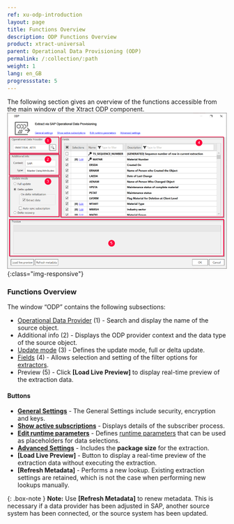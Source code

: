 ```yaml
---
ref: xu-odp-introduction
layout: page
title: Functions Overview
description: ODP Functions Overview
product: xtract-universal
parent: Operational Data Provisioning (ODP)
permalink: /:collection/:path
weight: 1
lang: en_GB
progressstate: 5
---
```

The following section gives an overview of the functions accessible from the main window of the Xtract ODP component.
![ODP Component](/img/content/odp/odp_overview.png){:class="img-responsive"}

###  Functions Overview
The window “ODP” contains the following subsections:

- [Operational Data Provider](./odp-define#to-search-for-a-data-object) (1) - Search and display the name of the source object.
- Additional info (2) - Displays the ODP provider context and the data type of the source object.
- [Update mode](./odp-define#update-mode) (3) - Defines the update mode, full or delta update.
- [Fields](./odp-define#selections-and-filters) (4) - Allows selection and setting of the filter options for [extractors](./odp-extractors).
- Preview (5) - Click **[Load Live Preview]** to display real-time preview of the extraction data.

#### Buttons
- **[General Settings](../getting-started/general-settings)** - The General Settings include security, encryption and keys.
- **[Show active subscriptions](./odp-settings#subscriptions)** - Displays details of the subscriber process.
- **[Edit runtime parameters](./odp-settings#edit-parameters)** - Defines [runtime parameters](../execute-and-automate-extractions/extraction-parameters) that can be used as placeholders for data selections.
- **[Advanced Settings](odp-settings#advanced-settings)** - Includes the **package size** for the extraction.
- **[Load Live Preview]** - Button to display a real-time preview of the extraction data without executing the extraction.
- **[Refresh Metadata]** - Performs a new lookup. Existing extraction settings are retained, which is not the case when performing new lookups manually.


{: .box-note }
**Note:** Use **[Refresh Metadata]** to renew metadata. This is necessary if a data provider has been adjusted in SAP, another source system has been connected, or the source system has been updated. 